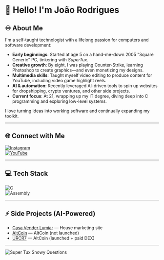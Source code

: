 # 👋 Hello! I'm João Rodrigues

## ♾️ About Me

I'm a self-taught technologist with a lifelong passion for computers and software development:

- **Early beginnings**: Started at age 5 on a hand-me-down 2005 "Square Generic" PC, tinkering with *SuperTux*.  
- **Creative growth**: By eight, I was playing Counter-Strike, learning Photoshop to create graphics—and even monetizing my designs.  
- **Multimedia skills**: Taught myself video editing to produce content for YouTube, including video game highlight reels.  
- **AI & automation**: Recently leveraged AI-driven tools to spin up websites for dropshipping, crypto ventures, and other side projects.  
- **Current focus**: At 21, wrapping up my IT degree, diving deep into C programming and exploring low-level systems.

I love turning ideas into working software and continually expanding my toolkit.

---

## 🌐 Connect with Me

[![Instagram](https://img.shields.io/badge/Instagram-%23E4405F.svg?logo=Instagram&logoColor=white)](https://instagram.com/jprodrigues_4)  
[![YouTube](https://img.shields.io/badge/YouTube-%23FF0000.svg?logo=YouTube&logoColor=white)](https://youtube.com/@jprodrigues_4)  

---

## 💻 Tech Stack

![C](https://img.shields.io/badge/C-%2300599C.svg?style=plastic&logo=c&logoColor=white)  
![Assembly](https://img.shields.io/badge/Assembly8086-%23000000.svg?style=plastic&logo=assemblyscript&logoColor=white)  

---

## ⚡ Side Projects (AI-Powered)

- [Casa Vender Lumiar](https://github.com/jp864/casa-vender-lumiar) — House marketing site  
- [AltCoin](https://github.com/jp864/altcoin) — AltCoin (not launched)  
- [URCR7](https://github.com/jp864/x1w1s1z) — AltCoin (launched + paid DEX)  

---

![Super Tux Snowy Questions](https://raw.githubusercontent.com/jp864/media/main/super-tux-snowy-questions.gif)
